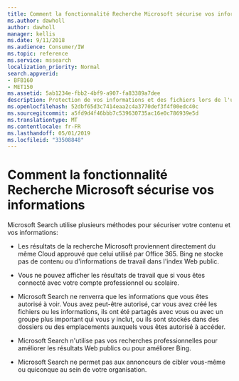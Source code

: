 ```yaml
---
title: Comment la fonctionnalité Recherche Microsoft sécurise vos informations
ms.author: dawholl
author: dawholl
manager: kellis
ms.date: 9/11/2018
ms.audience: Consumer/IW
ms.topic: reference
ms.service: mssearch
localization_priority: Normal
search.appverid:
- BFB160
- MET150
ms.assetid: 5ab1234e-fbb2-4bf9-a907-fa83389a7dee
description: Protection de vos informations et des fichiers lors de l'utilisation de Microsoft Search
ms.openlocfilehash: 52dbf65d3c7414eaa2c4a3770def3f4f00edc40c
ms.sourcegitcommit: a5fd9d4f46bbb7c539630735ac16e0c786939e5d
ms.translationtype: MT
ms.contentlocale: fr-FR
ms.lasthandoff: 05/01/2019
ms.locfileid: "33508848"
---
```

# <a name="how-microsoft-search-keeps-your-info-secure"></a>Comment la fonctionnalité Recherche Microsoft sécurise vos informations

Microsoft Search utilise plusieurs méthodes pour sécuriser votre contenu et vos informations:
  
- Les résultats de la recherche Microsoft proviennent directement du même Cloud approuvé que celui utilisé par Office 365. Bing ne stocke pas de contenu ou d'informations de travail dans l'index Web public.
    
- Vous ne pouvez afficher les résultats de travail que si vous êtes connecté avec votre compte professionnel ou scolaire.
    
- Microsoft Search ne renverra que les informations que vous êtes autorisé à voir. Vous avez peut-être autorisé, car vous avez créé les fichiers ou les informations, ils ont été partagés avec vous ou avec un groupe plus important qui vous y inclut, ou ils sont stockés dans des dossiers ou des emplacements auxquels vous êtes autorisé à accéder.
    
- Microsoft Search n'utilise pas vos recherches professionnelles pour améliorer les résultats Web publics ou pour améliorer Bing.
    
- Microsoft Search ne permet pas aux annonceurs de cibler vous-même ou quiconque au sein de votre organisation.

  

